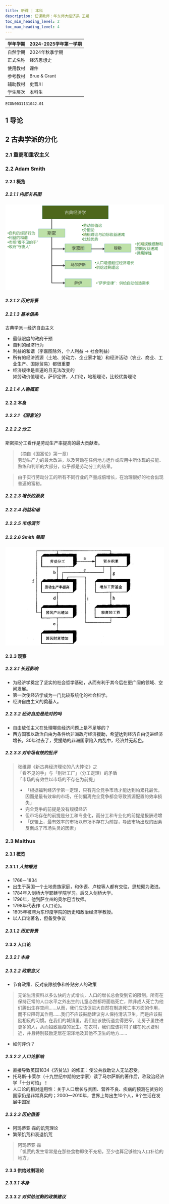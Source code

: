 ```yaml
---
title: 听课 | 本科
description: 任课教师：华东师大经济系 王媛
toc_min_heading_level: 2
toc_max_heading_level: 4
---
```

|学年学期|2024-2025学年第一学期|
|------------|---------------|
|自然学期|2024年秋季学期|
|正式名称|经济思想史|
|使用教材|课件|
|参考教材|Brue & Grant|
|辅助教材|史晋川|
|学生层次|本科生|

```text title="学校本科教务系统课程序号"
ECON0031131042.01
```

## 1 导论

## 2 古典学派的分化

### 2.1 重商和重农主义

### 2.2 Adam Smith

#### 2.2.1 概览

##### 2.2.1.1 内部关系图

![古典经济学脉络](gdjjxml.png)

##### 2.2.1.2 历史背景

##### 2.2.1.3 基本信条

古典学派－经济自由主义  
- 最低限度的政府干预
- 自利的经济行为
- 利益的和谐（李嘉图除外，个人利益 → 社会利益）
- 所有的经济资源（土地、劳动力、企业家才能）和经济活动（农业、商业、工业生产、国际贸易）都很重要
- 经济规律是普遍的且无法改变的  
如劳动价值理论，萨伊定律，人口论，地租理论，比较优势理论

##### 2.2.1.4 人物概览

#### 2.2.2 本身

##### 2.2.2.1 《国富论》

##### 2.2.2.2 分工

斯密把分工看作是劳动生产率提高的最大贡献者。　　
>（摘自《国富论》第一章）  
> 劳动生产力的最大改进，以及劳动在任何地方运作或应用中所体现的技能、 熟练和判断的大部分，似乎都是劳动分工的结果。

> 由于实行劳动分工的所有不同行业的产量成倍增长，在治理很好的社会出现普遍的富裕。

##### 2.2.2.3 增长的源泉

##### 2.2.2.4 利益和谐

##### 2.2.2.5 市场调节

##### 2.2.2.6 Smith 简图

![Adam Smith 简图](smithoverview.png)

#### 2.2.3 观察

##### 2.2.3.1 长远影响

- 为经济学奠定了坚实的社会哲学基础，从而有利于其今后在更广阔的领域、空间发展。  
- 第一次使经济学成为一门比较系统化的社会科学。  
- 经济自由主义的奠基人。

##### 2.2.3.2 经济自由是绝对的吗

- 自由放任主义在处理哪些经济问题上是不足够的？  
- 西方国家以政治自由为条件给非洲政府经济援助，希望达到经济自由促进经济增长。30年过去了，受援助的非洲国家陷入内乱中，经济并无起色。

##### 2.2.3.3 对市场有效的批评

> 张维迎《新古典经济理论的八大悖论》之  
> 「看不见的手」与「别针工厂」（分工定理）的矛盾  
> 「市场的有效性以市场的不存在为前提」  
> - 「根据福利经济学第⼀定理，只有完全竞争市场才能达到帕累托最优，因⽽是最有效率的市场，任何偏离完全竞争都会导致资源配置的效率损失」  
> - 完全竞争的前提是没有规模经济  
> - 但市场存在的前提是分工和专业化，而分工和专业化的前提是报酬递增  
> - 「逻辑上，最有效率的市场以市场不存在为前提，导致市场出现的因素反倒成了市场失灵的因素」

### 2.3 Malthus

#### 2.3.1 概览

##### 2.3.1.1 人物概览

- 1766－1834
- 出生于英国一个土地贵族家庭，和休谟、卢梭等人都有交往，思想颇为激进。
- 1784年入剑桥大学耶稣学院学习。后又入剑桥大学。
- 1796年，他到萨立州的奥尔巴当牧师。
- 1798年代表作《人口论》。
- 1805年被聘为东印度学院的历史和政治经济学教授。
- 以人口论著名，但备受争议

##### 2.3.1.2 历史背景

#### 2.3.2 人口论

##### 2.3.2.1 本身

##### 2.3.2.2 政策含义

- 节育政策、反对废除战争和补贴穷人的政策
> 无论生活资料以多么快的方式增长，人口的增长总会受到它的限制。所有在保持正常的人口水平之外出生的儿童必然都将面临死亡，除非成人死亡为他们腾出生存空间……从而，我们应该促进大自然在制造死亡率方面的作用，而不应阻碍其作用……我们不应该鼓励建议穷人保持清洁卫生，而是应该鼓励相反的习惯。在我们的城镇里，我们应该使街道变得更窄，让房子里住进更多的人，从而招致瘟疫的发生。在农村，我们应该将村子建在死水塘附近，并且特别鼓励定居在沼泽地及其他不卫生的地方……  
- 如何评价？

##### 2.3.2.2 人口论影响

- 直接导致英国1834《济贫法》的修正：使公共救助让人无法忍受。
- 托马斯·卡莱尔（十九世纪中期的史学家）读了马尔萨斯的著作后，称政治经济学「十分可怕」！
- 人口论的相对适用性：关于人口增长与贫困、营养不良、疾病的预测在贫穷的国家仍是非常真实的；2000—2010年，世界上每出生10个人，9个生活在发展中国家

##### 2.3.2.3 历史借鉴

- 阿玛蒂亚·森的饥荒理论
- 繁荣饥荒和衰退饥荒
> 阿玛蒂亚·森  
> 「饥荒的发生常常是在那些食物即使不充裕，至少也算足够维持人口补给的地方」

#### 2.3.3 供给过剩理论

##### 2.3.3.1 本身

##### 2.3.3.2 对供给过剩的政策建议